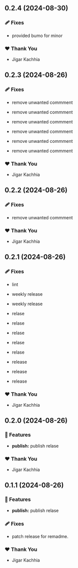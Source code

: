 ## 0.2.4 (2024-08-30)

### 🩹 Fixes

- provided bumo for minor

### ❤️ Thank You

- Jigar Kachhia

## 0.2.3 (2024-08-26)

### 🩹 Fixes

- remove unwanted commment

- remove unwanted commment

- remove unwanted commment

- remove unwanted commment

- remove unwanted commment

- remove unwanted commment

### ❤️ Thank You

- Jigar Kachhia

## 0.2.2 (2024-08-26)

### 🩹 Fixes

- remove unwanted commment

### ❤️ Thank You

- Jigar Kachhia

## 0.2.1 (2024-08-26)

### 🩹 Fixes

- lint

- weekly release

- weekly release

- relase

- relase

- relase

- relase

- relase

- release

- release

- release

### ❤️ Thank You

- Jigar Kachhia

## 0.2.0 (2024-08-26)

### 🚀 Features

- **publish:** publish relase

### ❤️ Thank You

- Jigar Kachhia

## 0.1.1 (2024-08-26)

### 🚀 Features

- **publish:** publish relase

### 🩹 Fixes

- patch release for remadme.

### ❤️ Thank You

- Jigar Kachhia
